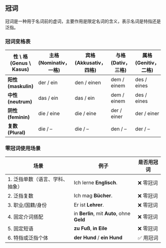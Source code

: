 ## 冠词

冠词是一种用于名词前的虚词，主要作用是限定名词的含义，表示名词是特指还是泛指。

### 冠词变格表

| 性 \ 格 (Genus \ Kasus) | **主格 (Nominativ，一格)** | **宾格 (Akkusativ，四格)** | **与格 (Dativ，三格)** | **属格 (Genitiv，二格)** |
| ----------------------- | -------------------------- | -------------------------- | ---------------------- | ------------------------ |
| **阳性 (maskulin)**     | der / ein                  | den / einen                | dem / einem            | des / eines              |
| **中性 (neutrum)**      | das / ein                  | das / ein                  | dem / einem            | des / eines              |
| **阴性 (feminin)**      | die / eine                 | die / eine                 | der / einer            | der / einer              |
| **复数 (Plural)**       | die / –                    | die / –                    | den / –                | der / –                  |

### 零冠词使用场景

| 场景                            | 例子                                       | 是否用冠词 |
| ------------------------------- | ------------------------------------------ | ---------- |
| 1. 泛指单数（语言、学科、抽象） | Ich lerne **Englisch**.                    | ❌ 零冠词   |
| 2. 泛指复数                     | Ich mag **Bücher**.                        | ❌ 零冠词   |
| 3. 职业/国籍/身份               | Er ist **Lehrer**.                         | ❌ 零冠词   |
| 4. 固定介词搭配                 | in **Berlin**, mit **Auto**, ohne **Geld** | ❌ 零冠词   |
| 5. 固定短语                     | **zu Fuß**, **in Eile**                    | ❌ 零冠词   |
| 6. 特指或泛指个体               | **der Hund** / **ein Hund**                | ✅ 用冠词   |

